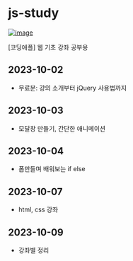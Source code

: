 # js-study


[![image](https://codingapple.com/wp-content/uploads/2019/06/logo2-3.png)](https://codingapple.com)


[코딩애플] 웹 기초 강좌 공부용


## 2023-10-02

- 무료분: 강의 소개부터 jQuery 사용법까지


## 2023-10-03

- 모달창 만들기, 간단한 애니메이션

## 2023-10-04
- 폼만들며 배워보는 if else

## 2023-10-07
- html, css 강좌

## 2023-10-09
- 강좌별 정리
